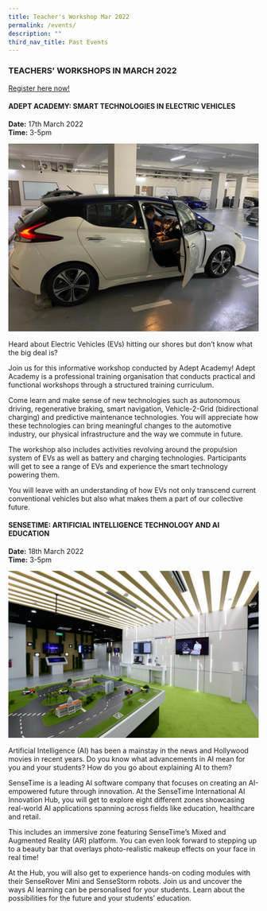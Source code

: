 ```yaml
---
title: Teacher's Workshop Mar 2022
permalink: /events/
description: ""
third_nav_title: Past Events
---
```





### TEACHERS' WORKSHOPS IN MARCH 2022
[Register here now!](https://go.gov.sg/icm-teachers-workshop)

#### ADEPT ACADEMY: SMART TECHNOLOGIES IN ELECTRIC VEHICLES
**Date:** 17th March 2022<br>**Time:** 3-5pm

![ADEPT ACADEMY: SMART TECHNOLOGIES IN ELECTRIC VEHICLES](/images/events/workshops-and-exhibitions/workshop-car.jpg)

Heard about Electric Vehicles (EVs) hitting our shores but don’t know what the big deal is?


Join us for this informative workshop conducted by Adept Academy! Adept Academy is a professional training organisation that conducts practical and functional workshops through a structured training curriculum.


Come learn and make sense of new technologies such as autonomous driving, regenerative braking, smart navigation, Vehicle-2-Grid (bidirectional charging) and predictive maintenance technologies. You will appreciate how these technologies can bring meaningful changes to the automotive industry, our physical infrastructure and the way we commute in future.


The workshop also includes activities revolving around the propulsion system of EVs as well as battery and charging technologies. Participants will get to see a range of EVs and experience the smart technology powering them.


You will leave with an understanding of how EVs not only transcend current conventional vehicles but also what makes them a part of our collective future.


#### SENSETIME: ARTIFICIAL INTELLIGENCE TECHNOLOGY AND AI EDUCATION

**Date:** 18th March 2022<br>**Time:** 3-5pm

![SENSETIME: ARTIFICIAL INTELLIGENCE TECHNOLOGY AND AI EDUCATION](/images/events/workshops-and-exhibitions/workshop-ai.jpg)

Artificial Intelligence (AI) has been a mainstay in the news and Hollywood movies in recent years. Do you know what advancements in AI mean for you and your students? How do you go about explaining AI to them?


SenseTime is a leading AI software company that focuses on creating an AI-empowered future through innovation. At the SenseTime International AI Innovation Hub, you will get to explore eight different zones showcasing real-world AI applications spanning across fields like education, healthcare and retail.


This includes an immersive zone featuring SenseTime’s Mixed and Augmented Reality (AR) platform. You can even look forward to stepping up to a beauty bar that overlays photo-realistic makeup effects on your face in real time!


At the Hub, you will also get to experience hands-on coding modules with their SenseRover Mini and SenseStorm robots. Join us and uncover the ways AI learning can be personalised for your students. Learn about the possibilities for the future and your students’ education.